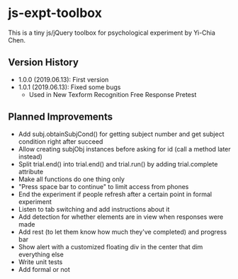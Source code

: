 # js-expt-toolbox
This is a tiny js/jQuery toolbox for psychological experiment by Yi-Chia Chen.

## Version History
- 1.0.0 (2019.06.13): First version
- 1.0.1 (2019.06.13): Fixed some bugs
    - Used in New Texform Recognition Free Response Pretest

## Planned Improvements
- Add subj.obtainSubjCond() for getting subject number and get subject condition right after succeed
- Allow creating subjObj instances before asking for id (call a method later instead)
- Split trial.end() into trial.end() and trial.run() by adding trial.complete attribute
- Make all functions do one thing only
- "Press space bar to continue" to limit access from phones
- End the experiment if people refresh after a certain point in formal experiment
- Listen to tab switching and add instructions about it
- Add detection for whether elements are in view when responses were made
- Add rest (to let them know how much they've completed) and progress bar
- Show alert with a customized floating div in the center that dim everything else
- Write unit tests
- Add formal or not